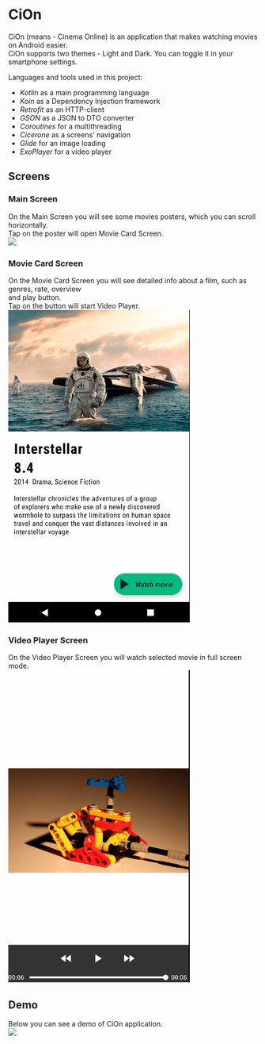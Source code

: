 # CiOn
CiOn (means - Cinema Online) is an application that makes watching movies on Android easier. <br>
CiOn supports two themes - Light and Dark. You can toggle it in your smartphone settings. <br>

Languages and tools used in this project:
* _*Kotlin*_ as a main programming language
* _*Koin*_ as a Dependency Injection framework
* _*Retrofit*_ as an HTTP-client
* _*GSON*_ as a JSON to DTO converter
* _*Coroutines*_ for a multithreading
* _*Cicerone*_ as a screens' navigation
* _*Glide*_ for an image loading
* _*ExoPlayer*_ for a video player

## Screens
### Main Screen
On the Main Screen you will see some movies posters, which you can scroll horizontally.<br>
Tap on the poster will open Movie Card Screen. <br>
![](readmeFiles/mainScreenSample.gif)

### Movie Card Screen
On the Movie Card Screen you will see detailed info about a film, such as genres, rate, overview <br>
and play button.<br>
Tap on the button will start Video Player. <br>
![](readmeFiles/movieCardSample.gif)

### Video Player Screen
On the Video Player Screen you will watch selected movie in full screen mode. <br>
![](readmeFiles/videoPlayerSample.gif)

## Demo
Below you can see a demo of CiOn application. <br>
![](readmeFiles/demo.gif)